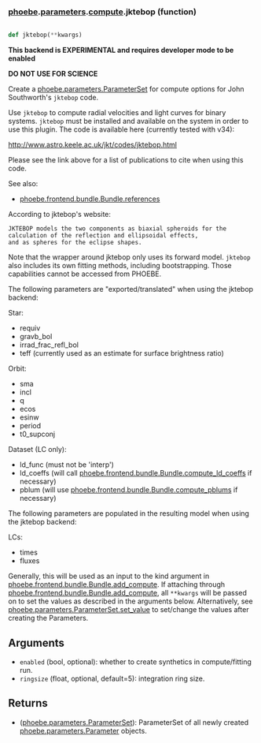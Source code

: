 ### [phoebe](phoebe.md).[parameters](phoebe.parameters.md).[compute](phoebe.parameters.compute.md).jktebop (function)


```py

def jktebop(**kwargs)

```



**This backend is EXPERIMENTAL and requires developer mode to be enabled**

**DO NOT USE FOR SCIENCE**

Create a [phoebe.parameters.ParameterSet](phoebe.parameters.ParameterSet.md) for compute options for John
Southworth's `jktebop` code.

Use `jktebop` to compute radial velocities and light curves for binary systems.
`jktebop` must be installed and available on the system in order to use
this plugin.  The code is available here (currently tested with v34):

<a href="http://www.astro.keele.ac.uk/jkt/codes/jktebop.html">http://www.astro.keele.ac.uk/jkt/codes/jktebop.html</a>

Please see the link above for a list of publications to cite when using this
code.

See also:
* [phoebe.frontend.bundle.Bundle.references](phoebe.frontend.bundle.Bundle.references.md)

According to jktebop's website:

    JKTEBOP models the two components as biaxial spheroids for the
    calculation of the reflection and ellipsoidal effects,
    and as spheres for the eclipse shapes.

Note that the wrapper around jktebop only uses its forward model.
`jktebop` also includes its own fitting methods, including bootstrapping.
Those capabilities cannot be accessed from PHOEBE.

The following parameters are "exported/translated" when using the jktebop
backend:

Star:
* requiv
* gravb_bol
* irrad_frac_refl_bol
* teff (currently used as an estimate for surface brightness ratio)

Orbit:
* sma
* incl
* q
* ecos
* esinw
* period
* t0_supconj

Dataset (LC only):
* ld_func (must not be 'interp')
* ld_coeffs (will call [phoebe.frontend.bundle.Bundle.compute_ld_coeffs](phoebe.frontend.bundle.Bundle.compute_ld_coeffs.md) if necessary)
* pblum (will use [phoebe.frontend.bundle.Bundle.compute_pblums](phoebe.frontend.bundle.Bundle.compute_pblums.md) if necessary)


The following parameters are populated in the resulting model when using the
jktebop backend:

LCs:
* times
* fluxes

Generally, this will be used as an input to the kind argument in
[phoebe.frontend.bundle.Bundle.add_compute](phoebe.frontend.bundle.Bundle.add_compute.md).  If attaching through
[phoebe.frontend.bundle.Bundle.add_compute](phoebe.frontend.bundle.Bundle.add_compute.md), all `**kwargs` will be
passed on to set the values as described in the arguments below.  Alternatively,
see [phoebe.parameters.ParameterSet.set_value](phoebe.parameters.ParameterSet.set_value.md) to set/change the values
after creating the Parameters.

Arguments
----------
* `enabled` (bool, optional): whether to create synthetics in compute/fitting
    run.
* `ringsize` (float, optional, default=5): integration ring size.

Returns
--------
* ([phoebe.parameters.ParameterSet](phoebe.parameters.ParameterSet.md)): ParameterSet of all newly created
    [phoebe.parameters.Parameter](phoebe.parameters.Parameter.md) objects.

